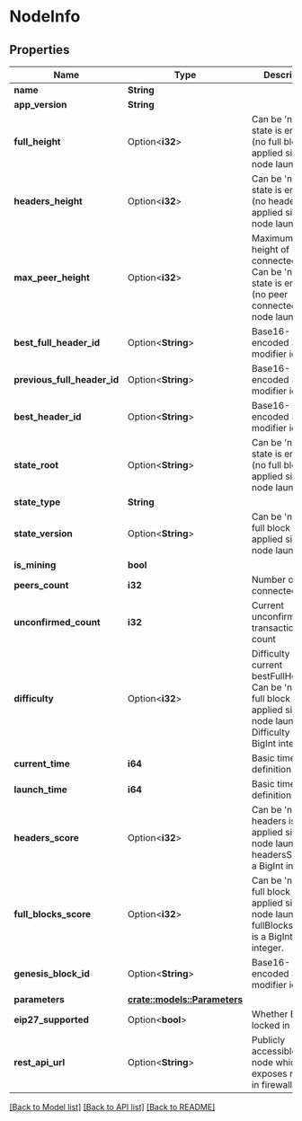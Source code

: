 # NodeInfo

## Properties

Name | Type | Description | Notes
------------ | ------------- | ------------- | -------------
**name** | **String** |  | 
**app_version** | **String** |  | 
**full_height** | Option<**i32**> | Can be 'null' if state is empty (no full block is applied since node launch) | 
**headers_height** | Option<**i32**> | Can be 'null' if state is empty (no header applied since node launch) | 
**max_peer_height** | Option<**i32**> | Maximum block height of connected peers. Can be 'null' if state is empty (no peer connected since node launch) | 
**best_full_header_id** | Option<**String**> | Base16-encoded 32 byte modifier id | 
**previous_full_header_id** | Option<**String**> | Base16-encoded 32 byte modifier id | 
**best_header_id** | Option<**String**> | Base16-encoded 32 byte modifier id | 
**state_root** | Option<**String**> | Can be 'null' if state is empty (no full block is applied since node launch) | 
**state_type** | **String** |  | 
**state_version** | Option<**String**> | Can be 'null' if no full block is applied since node launch | 
**is_mining** | **bool** |  | 
**peers_count** | **i32** | Number of connected peers | 
**unconfirmed_count** | **i32** | Current unconfirmed transactions count | 
**difficulty** | Option<**i32**> | Difficulty on current bestFullHeaderId. Can be 'null' if no full block is applied since node launch. Difficulty is a BigInt integer.  | 
**current_time** | **i64** | Basic timestamp definition | 
**launch_time** | **i64** | Basic timestamp definition | 
**headers_score** | Option<**i32**> | Can be 'null' if no headers is applied since node launch. headersScore is a BigInt integer. | 
**full_blocks_score** | Option<**i32**> | Can be 'null' if no full block is applied since node launch. fullBlocksScore is a BigInt integer. | 
**genesis_block_id** | Option<**String**> | Base16-encoded 32 byte modifier id | 
**parameters** | [**crate::models::Parameters**](.md) |  | 
**eip27_supported** | Option<**bool**> | Whether EIP-27 locked in | [optional]
**rest_api_url** | Option<**String**> | Publicly accessible url of node which exposes restApi in firewall | [optional]

[[Back to Model list]](../README.md#documentation-for-models) [[Back to API list]](../README.md#documentation-for-api-endpoints) [[Back to README]](../README.md)


